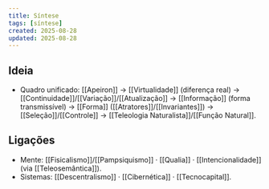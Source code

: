 ```yaml
---
title: Síntese
tags: [síntese]
created: 2025-08-28
updated: 2025-08-28
---
```


## Ideia
- Quadro unificado: [[Apeiron]] → [[Virtualidade]] (diferença real) → [[Continuidade]]/[[Variação]]/[[Atualização]] → [[Informação]] (forma transmissível) → [[Forma]] ([[Atratores]]/[[Invariantes]]) → [[Seleção]]/[[Controle]] → [[Teleologia Naturalista]]/[[Função Natural]].

## Ligações
- Mente: [[Fisicalismo]]/[[Pampsiquismo]] · [[Qualia]] · [[Intencionalidade]] (via [[Teleosemântica]]).
- Sistemas: [[Descentralismo]] · [[Cibernética]] · [[Tecnocapital]].
